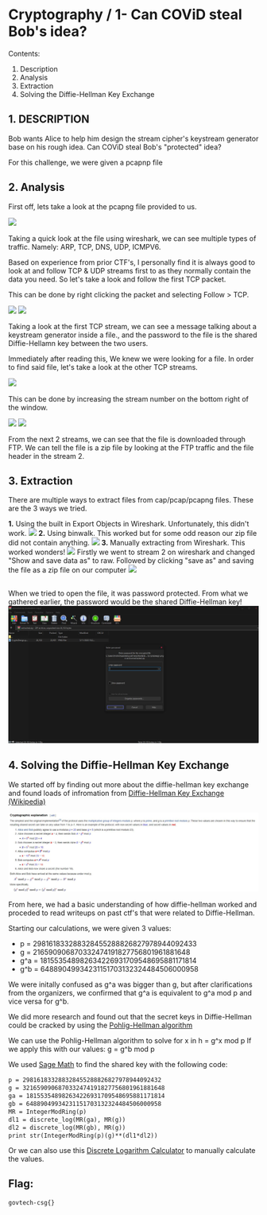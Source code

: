 # Cryptography / 1- Can COViD steal Bob's idea?

Contents:
 1. Description
 2. Analysis
 3. Extraction
 4. Solving the Diffie-Hellman Key Exchange

## 1.  DESCRIPTION

Bob wants Alice to help him design the stream cipher's keystream generator base on his rough idea. Can COViD steal Bob's "protected" idea?

For this challenge, we were given a <insertfilehere >pcapnp file

## 2. Analysis
First off, lets take a look at the pcapng file provided to us.

![ ](Cryptography/Cryptography%20-%201%20Can%20COViD%20steal%20Bob's%20idea/pcapimg1.jpg)

Taking a quick look at the file using wireshark, we can see multiple types of traffic. Namely: ARP, TCP, DNS, UDP, ICMPV6.

Based on experience from prior CTF's, I personally find it is always good to look at and follow TCP & UDP streams first to as they normally contain the data you need. So let's take a look and follow the first TCP packet.

This can be done by right clicking the packet and selecting Follow > TCP.

![ ](Cryptography/Cryptography%20-%201%20Can%20COViD%20steal%20Bob's%20idea/pcapimg2.jpg)
![ ](Cryptography/Cryptography%20-%201%20Can%20COViD%20steal%20Bob's%20idea/pcapimg3.jpg)

Taking a look at the first TCP stream, we can see a message talking about a keystream generator inside a file., and the password to the file is the shared Diffie-Hellamn key between the two users. 

Immediately after reading this, We knew we were looking for a file. In order to find said file, let's take a look at the other TCP streams.

![ ](Cryptography/Cryptography%20-%201%20Can%20COViD%20steal%20Bob's%20idea/pcapimg4.jpg)

This can be done by increasing the stream number on the bottom right of the window.

![ ](Cryptography/Cryptography%20-%201%20Can%20COViD%20steal%20Bob's%20idea/pcapimg5.jpg)
![ ](Cryptography/Cryptography%20-%201%20Can%20COViD%20steal%20Bob's%20idea/pcapimg6.jpg)

From the next 2 streams, we can see that the file is downloaded through FTP. 
We can tell the file is a zip file by looking at the FTP traffic and the file header in the stream 2.

## 3. Extraction

There are multiple ways to extract files from cap/pcap/pcapng files. These are the 3 ways we tried.

**1.** Using the built in Export Objects in Wireshark. Unfortunately, this didn't work.
![ ](Cryptography/Cryptography%20-%201%20Can%20COViD%20steal%20Bob's%20idea/pcapimg7.jpg)
**2.** Using binwalk. This worked but for some odd reason our zip file did not contain anything.
![ ](Cryptography/Cryptography%20-%201%20Can%20COViD%20steal%20Bob's%20idea/extractimg1.jpg)
**3.** Manually extracting from Wireshark. This worked wonders!
![ ](Cryptography/Cryptography%20-%201%20Can%20COViD%20steal%20Bob's%20idea/extractimg2.jpg)
Firstly we went to stream 2 on wireshark and changed "Show and save data as" to raw. Followed by clicking "save as" and saving the file as a zip file on our computer
![ ](Cryptography/Cryptography%20-%201%20Can%20COViD%20steal%20Bob's%20idea/extractimg3.jpg)

## 
When we tried to open the file, it was password protected. From what we gathered earlier, the password would be the shared Diffie-Hellman key!
![ ](Cryptography/Cryptography%20-%201%20Can%20COViD%20steal%20Bob's%20idea/Resources/extractimg4.jpg)

## 4. Solving the Diffie-Hellman Key Exchange
We started off by finding out more about the diffie-hellman key exchange and found loads of infromation from [Diffie-Hellman Key Exchange (Wikipedia)](https://en.wikipedia.org/wiki/Diffie%E2%80%93Hellman_key_exchange#:~:text=The%20Diffie%E2%80%93Hellman%20key%20exchange%20method%20allows%20two%20parties%20that,using%20a%20symmetric%20key%20cipher.)

![ ](Cryptography/Cryptography%20-%201%20Can%20COViD%20steal%20Bob's%20idea/Resources/wikipost.JPG)

From here, we had a basic understanding of how diffie-hellman worked and proceded to read writeups on past ctf's that were related to Diffie-Hellman.

Starting our calculations, we were given 3 values:

 - p = 298161833288328455288826827978944092433
 - g = 216590906870332474191827756801961881648
 - g^a = 181553548982634226931709548695881171814
 - g^b = 64889049934231151703132324484506000958

We were initally confused as g^a was bigger than g, but after clarifications from the organizers, we confirmed that g^a is equivalent to g^a mod p and vice versa for g^b.

We did more research and found out that the secret keys in Diffie-Hellman could be cracked by using the [Pohlig-Hellman algorithm](https://en.wikipedia.org/wiki/Pohlig%E2%80%93Hellman_algorithm)

We can use the Pohlig-Hellman algorithm to solve for x in h = g^x mod p
If we apply this with our values:
g = g^b mod p

We used [Sage Math](https://www.sagemath.org/) to find the shared key with the following code:

    p = 298161833288328455288826827978944092432
    g = 3216590906870332474191827756801961881648
    ga = 181553548982634226931709548695881171814
    gb = 64889049934231151703132324484506000958
    MR = IntegerModRing(p)
    dl1 = discrete_log(MR(ga), MR(g))
    dl2 = discrete_log(MR(gb), MR(g))
    print str(IntegerModRing(p)(g)**(dl1*dl2))


Or we can also use this [Discrete Logarithm Calculator](https://www.alpertron.com.ar/DILOG.HTM) to manually calculate the values.

## Flag:

    govtech-csg{}


